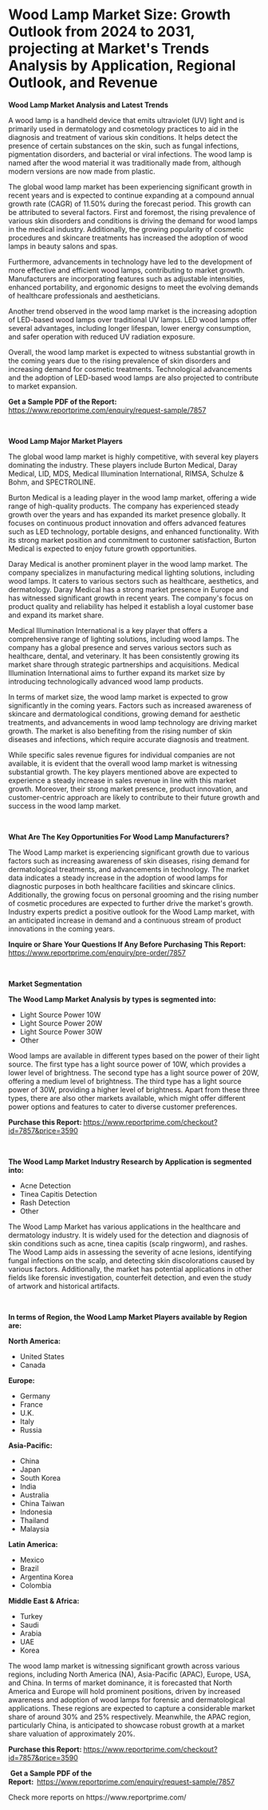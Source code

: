 <p><h1>Wood Lamp Market Size: Growth Outlook from 2024 to 2031, projecting at Market's Trends Analysis by Application, Regional Outlook, and Revenue</h1></p><p><strong>Wood Lamp Market Analysis and Latest Trends</strong></p>
<p><p>A wood lamp is a handheld device that emits ultraviolet (UV) light and is primarily used in dermatology and cosmetology practices to aid in the diagnosis and treatment of various skin conditions. It helps detect the presence of certain substances on the skin, such as fungal infections, pigmentation disorders, and bacterial or viral infections. The wood lamp is named after the wood material it was traditionally made from, although modern versions are now made from plastic.</p><p>The global wood lamp market has been experiencing significant growth in recent years and is expected to continue expanding at a compound annual growth rate (CAGR) of 11.50% during the forecast period. This growth can be attributed to several factors. First and foremost, the rising prevalence of various skin disorders and conditions is driving the demand for wood lamps in the medical industry. Additionally, the growing popularity of cosmetic procedures and skincare treatments has increased the adoption of wood lamps in beauty salons and spas.</p><p>Furthermore, advancements in technology have led to the development of more effective and efficient wood lamps, contributing to market growth. Manufacturers are incorporating features such as adjustable intensities, enhanced portability, and ergonomic designs to meet the evolving demands of healthcare professionals and aestheticians.</p><p>Another trend observed in the wood lamp market is the increasing adoption of LED-based wood lamps over traditional UV lamps. LED wood lamps offer several advantages, including longer lifespan, lower energy consumption, and safer operation with reduced UV radiation exposure.</p><p>Overall, the wood lamp market is expected to witness substantial growth in the coming years due to the rising prevalence of skin disorders and increasing demand for cosmetic treatments. Technological advancements and the adoption of LED-based wood lamps are also projected to contribute to market expansion.</p></p>
<p><strong>Get a Sample PDF of the Report:&nbsp;</strong> <a href="https://www.reportprime.com/enquiry/request-sample/7857">https://www.reportprime.com/enquiry/request-sample/7857</a></p>
<p>&nbsp;</p>
<p><strong>Wood Lamp Major Market Players</strong></p>
<p><p>The global wood lamp market is highly competitive, with several key players dominating the industry. These players include Burton Medical, Daray Medical, LID, MDS, Medical Illumination International, RIMSA, Schulze & Bohm, and SPECTROLINE.</p><p>Burton Medical is a leading player in the wood lamp market, offering a wide range of high-quality products. The company has experienced steady growth over the years and has expanded its market presence globally. It focuses on continuous product innovation and offers advanced features such as LED technology, portable designs, and enhanced functionality. With its strong market position and commitment to customer satisfaction, Burton Medical is expected to enjoy future growth opportunities.</p><p>Daray Medical is another prominent player in the wood lamp market. The company specializes in manufacturing medical lighting solutions, including wood lamps. It caters to various sectors such as healthcare, aesthetics, and dermatology. Daray Medical has a strong market presence in Europe and has witnessed significant growth in recent years. The company's focus on product quality and reliability has helped it establish a loyal customer base and expand its market share.</p><p>Medical Illumination International is a key player that offers a comprehensive range of lighting solutions, including wood lamps. The company has a global presence and serves various sectors such as healthcare, dental, and veterinary. It has been consistently growing its market share through strategic partnerships and acquisitions. Medical Illumination International aims to further expand its market size by introducing technologically advanced wood lamp products.</p><p>In terms of market size, the wood lamp market is expected to grow significantly in the coming years. Factors such as increased awareness of skincare and dermatological conditions, growing demand for aesthetic treatments, and advancements in wood lamp technology are driving market growth. The market is also benefiting from the rising number of skin diseases and infections, which require accurate diagnosis and treatment.</p><p>While specific sales revenue figures for individual companies are not available, it is evident that the overall wood lamp market is witnessing substantial growth. The key players mentioned above are expected to experience a steady increase in sales revenue in line with this market growth. Moreover, their strong market presence, product innovation, and customer-centric approach are likely to contribute to their future growth and success in the wood lamp market.</p></p>
<p>&nbsp;</p>
<p><strong>What Are The Key Opportunities For Wood Lamp Manufacturers?</strong></p>
<p><p>The Wood Lamp market is experiencing significant growth due to various factors such as increasing awareness of skin diseases, rising demand for dermatological treatments, and advancements in technology. The market data indicates a steady increase in the adoption of wood lamps for diagnostic purposes in both healthcare facilities and skincare clinics. Additionally, the growing focus on personal grooming and the rising number of cosmetic procedures are expected to further drive the market's growth. Industry experts predict a positive outlook for the Wood Lamp market, with an anticipated increase in demand and a continuous stream of product innovations in the coming years.</p></p>
<p><strong>Inquire or Share Your Questions If Any Before Purchasing This Report:</strong> <a href="https://www.reportprime.com/enquiry/pre-order/7857">https://www.reportprime.com/enquiry/pre-order/7857</a></p>
<p>&nbsp;</p>
<p><strong>Market Segmentation</strong></p>
<p><strong>The Wood Lamp Market Analysis by types is segmented into:</strong></p>
<p><ul><li>Light Source Power 10W</li><li>Light Source Power 20W</li><li>Light Source Power 30W</li><li>Other</li></ul></p>
<p><p>Wood lamps are available in different types based on the power of their light source. The first type has a light source power of 10W, which provides a lower level of brightness. The second type has a light source power of 20W, offering a medium level of brightness. The third type has a light source power of 30W, providing a higher level of brightness. Apart from these three types, there are also other markets available, which might offer different power options and features to cater to diverse customer preferences.</p></p>
<p><strong>Purchase this Report:&nbsp;</strong><a href="https://www.reportprime.com/checkout?id=7857&price=3590">https://www.reportprime.com/checkout?id=7857&price=3590</a></p>
<p>&nbsp;</p>
<p><strong>The Wood Lamp Market Industry Research by Application is segmented into:</strong></p>
<p><ul><li>Acne Detection</li><li>Tinea Capitis Detection</li><li>Rash Detection</li><li>Other</li></ul></p>
<p><p>The Wood Lamp Market has various applications in the healthcare and dermatology industry. It is widely used for the detection and diagnosis of skin conditions such as acne, tinea capitis (scalp ringworm), and rashes. The Wood Lamp aids in assessing the severity of acne lesions, identifying fungal infections on the scalp, and detecting skin discolorations caused by various factors. Additionally, the market has potential applications in other fields like forensic investigation, counterfeit detection, and even the study of artwork and historical artifacts.</p></p>
<p>&nbsp;</p>
<p><strong>In terms of Region, the Wood Lamp Market Players available by Region are:</strong></p>
<p>
    <p> <strong> North America: </strong>
        <ul>
            <li>United States</li>
            <li>Canada</li>
        </ul>
        </p> 
    <p> <strong> Europe: </strong>
        <ul>
            <li>Germany</li>
            <li>France</li>
            <li>U.K.</li>
            <li>Italy</li>
            <li>Russia</li>
        </ul>
        </p> 
    <p> <strong> Asia-Pacific: </strong>
        <ul>
            <li>China</li>
            <li>Japan</li>
            <li>South Korea</li>
            <li>India</li>
            <li>Australia</li>
            <li>China Taiwan</li>
            <li>Indonesia</li>
            <li>Thailand</li>
            <li>Malaysia</li>
        </ul>
        </p> 
    <p> <strong> Latin America: </strong>
        <ul>
            <li>Mexico</li>
            <li>Brazil</li>
            <li>Argentina Korea</li>
            <li>Colombia</li>
        </ul>
        </p> 
    <p> <strong> Middle East & Africa: </strong>
        <ul>
            <li>Turkey</li>
            <li>Saudi</li>
            <li>Arabia</li>
            <li>UAE</li>
            <li>Korea</li>
        </ul>
    </p>
    </p>
<p><p>The wood lamp market is witnessing significant growth across various regions, including North America (NA), Asia-Pacific (APAC), Europe, USA, and China. In terms of market dominance, it is forecasted that North America and Europe will hold prominent positions, driven by increased awareness and adoption of wood lamps for forensic and dermatological applications. These regions are expected to capture a considerable market share of around 30% and 25% respectively. Meanwhile, the APAC region, particularly China, is anticipated to showcase robust growth at a market share valuation of approximately 20%.</p></p>
<p><strong>Purchase this Report: </strong><a href="https://www.reportprime.com/checkout?id=7857&price=3590">https://www.reportprime.com/checkout?id=7857&price=3590</a></p>
<p>&nbsp;<strong>Get a Sample PDF of the Report:&nbsp;&nbsp;</strong><a href="https://www.reportprime.com/enquiry/request-sample/7857">https://www.reportprime.com/enquiry/request-sample/7857</a></p>
<p><strong></strong></p>
<p>Check more reports on https://www.reportprime.com/</p>